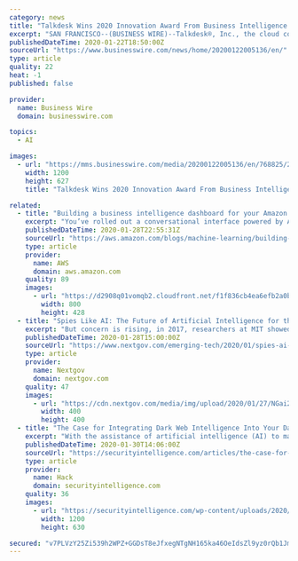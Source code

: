 ```yaml
---
category: news
title: "Talkdesk Wins 2020 Innovation Award From Business Intelligence Group"
excerpt: "SAN FRANCISCO--(BUSINESS WIRE)--Talkdesk®, Inc., the cloud contact center for innovative enterprises, today announced it has been named a winner in the 2020 BIG Innovation Awards presented by the Business Intelligence Group. Talkdesk is recognized for Talkdesk iQ™, native artificial intelligence (AI) that is infused throughout the Talkdesk ..."
publishedDateTime: 2020-01-22T18:50:00Z
sourceUrl: "https://www.businesswire.com/news/home/20200122005136/en/"
type: article
quality: 22
heat: -1
published: false

provider:
  name: Business Wire
  domain: businesswire.com

topics:
  - AI

images:
  - url: "https://mms.businesswire.com/media/20200122005136/en/768825/23/BIG_Innovation_award_2020_%402x.jpg"
    width: 1200
    height: 627
    title: "Talkdesk Wins 2020 Innovation Award From Business Intelligence Group"

related:
  - title: "Building a business intelligence dashboard for your Amazon Lex bots"
    excerpt: "You’ve rolled out a conversational interface powered by Amazon Lex, with a goal of improving the user experience for your customers. Now you want to track how well it’s working. Are your customers finding it helpful? How are they using it? Do they like it enough to come back? How can you analyze their"
    publishedDateTime: 2020-01-28T22:55:31Z
    sourceUrl: "https://aws.amazon.com/blogs/machine-learning/building-a-business-intelligence-dashboard-for-your-amazon-lex-bots/"
    type: article
    provider:
      name: AWS
      domain: aws.amazon.com
    quality: 89
    images:
      - url: "https://d2908q01vomqb2.cloudfront.net/f1f836cb4ea6efb2a0b1b99f41ad8b103eff4b59/2020/01/27/bi-lex-1.gif"
        width: 800
        height: 428
  - title: "Spies Like AI: The Future of Artificial Intelligence for the U.S. Intelligence Community"
    excerpt: "But concern is rising, in 2017, researchers at MIT showed how easy it was to fool neural networks with 3D-printed objects by just slightly changing the texture. It’s an issue that some in the intelligence community are beginning to talk about as well with the rise of new tools such as general adversarial networks. The National Institute of ..."
    publishedDateTime: 2020-01-28T15:00:00Z
    sourceUrl: "https://www.nextgov.com/emerging-tech/2020/01/spies-ai-future-artificial-intelligence-us-intelligence-community/162683/"
    type: article
    provider:
      name: Nextgov
      domain: nextgov.com
    quality: 47
    images:
      - url: "https://cdn.nextgov.com/media/img/upload/2020/01/27/NGai20200127/open-graph.jpg"
        width: 400
        height: 400
  - title: "The Case for Integrating Dark Web Intelligence Into Your Daily Operations"
    excerpt: "With the assistance of artificial intelligence (AI) to manage and make sense of all these data points, you can certainly create a good defensive perimeter and take remediation steps if you identify gaps in your network. It’s the second, third and fourth clusters that may require some tailoring and additional resources. Certain service ..."
    publishedDateTime: 2020-01-30T14:06:00Z
    sourceUrl: "https://securityintelligence.com/articles/the-case-for-integrating-dark-web-intelligence-into-your-daily-operations/"
    type: article
    provider:
      name: Hack
      domain: securityintelligence.com
    quality: 36
    images:
      - url: "https://securityintelligence.com/wp-content/uploads/2020/01/external_the-case-for-integrating-dark-web-intelligence-into-your-daily-operations.jpg"
        width: 1200
        height: 630

secured: "v7PLVzY25Zi539h2WPZ+GGDsT8eJfxegNTgNH165ka46OeIdsZl9yz0rQb1JmnQIsOimjiARTZova9fFgc1UG6WYd6sUr/o052p5vdMcCXh/vCPNTOerEvaEBgH25/BidHMxDPDs+xqW7mSu2bv78NXPBXL5pv44O3kbwHMVmgIk8Vq5iVTX3qjxKcJ22fy0zVIO6/jC2clsyLu/M0w5qwgON6O8l9a4E6fn+wUQYDPECVFVF2JNakcxW8HDN+CcXVKmGjsr1rc9cQF+XUfAXXlbPP59x6NhvTisO8rK96k=;UJQer21cOfXhZrStM9kCYA=="
---
```


